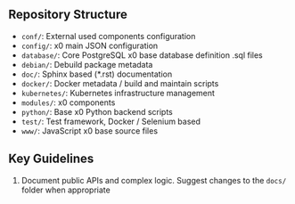 ## Repository Structure
- `conf/`: External used components configuration
- `config/`: x0 main JSON configuration
- `database/`: Core PostgreSQL x0 base database definition .sql files
- `debian/`: Debuild package metadata
- `doc/`: Sphinx based (*.rst) documentation
- `docker/`: Docker metadata / build and maintain scripts
- `kubernetes/`: Kubernetes infrastructure management
- `modules/`: x0 components
- `python/`: Base x0 Python backend scripts
- `test/`: Test framework, Docker / Selenium based
- `www/`: JavaScript x0 base source files

## Key Guidelines
1. Document public APIs and complex logic. Suggest changes to the `docs/` folder when appropriate
